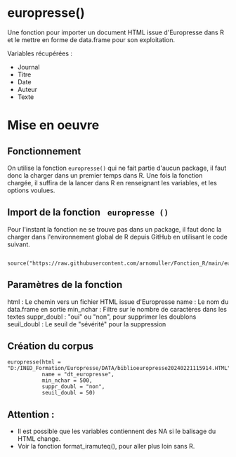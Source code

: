 # europresse()

Une fonction pour importer un document HTML issue d'Europresse dans R et le mettre en forme de data.frame pour son exploitation.

Variables récupérées :
- Journal  
- Titre  
- Date  
- Auteur  
- Texte  


# Mise en oeuvre
 
## Fonctionnement

On utilise la fonction `europresse()` qui ne fait partie d'aucun package, il faut donc la charger dans un premier temps dans R. 
Une fois la fonction chargée, il suffira de la lancer dans R en renseignant les variables, et les options voulues.


## Import de la fonction ` europresse ()`

Pour l'instant la fonction ne se trouve pas dans un package, il faut donc la charger dans l'environnement global de R depuis GitHub en utilisant le code suivant.  

```{r}

source("https://raw.githubusercontent.com/arnomuller/Fonction_R/main/europresse/Fonction_europresse.R")

```




## Paramètres de la fonction

html        : Le chemin vers un fichier HTML issue d'Europresse
name        : Le nom du data.frame en sortie
min_nchar   : Filtre sur le nombre de caractères dans les textes
suppr_doubl : "oui" ou "non", pour supprimer les doublons
seuil_doubl : Le seuil de "sévérité" pour la suppression





## Création du corpus 

```{r}
europresse(html = "D:/INED_Formation/Europresse/DATA/biblioeuropresse20240221115914.HTML",
           name = "dt_europresse",
           min_nchar = 500,
           suppr_doubl = "non",
           seuil_doubl = 50)
```


## Attention :

- Il est possible que les variables contiennent des NA si le balisage du HTML change.
- Voir la fonction format_iramuteq(), pour aller plus loin sans R.



